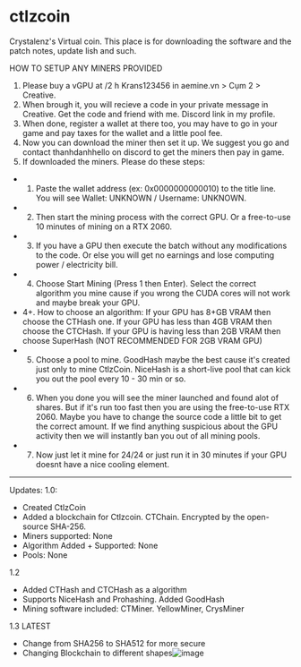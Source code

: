 # ctlzcoin
Crystalenz's Virtual coin. This place is for downloading the software and the patch notes, update lish and such.

HOW TO SETUP ANY MINERS PROVIDED
1. Please buy a vGPU at /2 h Krans123456 in aemine.vn > Cụm 2 > Creative.
2. When brough it, you will recieve a code in your private message in Creative. Get the code and friend with me. Discord link in my profile.
3. When done, register a wallet at there too, you may have to go in your game and pay taxes for the wallet and a little pool fee.
4. Now you can download the miner then set it up. We suggest you go and contact thanhdanhhello on discord to get the miners then pay in game.
5. If downloaded the miners. Please do these steps:
- 1. Paste the wallet address (ex: 0x0000000000010) to the title line. You will see Wallet: UNKNOWN / Username: UNKNOWN.
- 2. Then start the mining process with the correct GPU. Or a free-to-use 10 minutes of mining on a RTX 2060.
- 3. If you have a GPU then execute the batch without any modifications to the code. Or else you will get no earnings and lose computing power / electricity bill.
- 4. Choose Start Mining (Press 1 then Enter). Select the correct algorithm you mine cause if you wrong the CUDA cores will not work and maybe break your GPU.
- 4+. How to choose an algorithm: If your GPU has 8+GB VRAM then choose the CTHash one. If your GPU has less than 4GB VRAM then choose the CTCHash. If your GPU is having less than 2GB VRAM then choose SuperHash (NOT RECOMMENDED FOR 2GB VRAM GPU)
- 5. Choose a pool to mine. GoodHash maybe the best cause it's created just only to mine CtlzCoin. NiceHash is a short-live pool that can kick you out the pool every 10 - 30 min or so.
- 6. When you done you will see the miner launched and found alot of shares. But if it's run too fast then you are using the free-to-use RTX 2060. Maybe you have to change the source code a little bit to get the correct amount. If we find anything suspicious about the GPU activity then we will instantly ban you out of all mining pools.
- 7. Now just let it mine for 24/24 or just run it in 30 minutes if your GPU doesnt have a nice cooling element.
------------------------------------------------------------------------------------------------------------------
Updates:
1.0:
- Created CtlzCoin
- Added a blockchain for Ctlzcoin. CTChain. Encrypted by the open-source SHA-256.
- Miners supported: None
- Algorithm Added + Supported: None
- Pools: None

1.2
- Added CTHash and CTCHash as a algorithm
- Supports NiceHash and Prohashing. Added GoodHash
- Mining software included: CTMiner. YellowMiner, CrysMiner

1.3 LATEST
- Change from SHA256 to SHA512 for more secure
- Changing Blockchain to different shapes![image](https://user-images.githubusercontent.com/101154193/165957999-9e6fcebf-d8c0-45fb-acc3-0e52b2b3f8f1.png)

